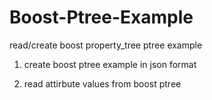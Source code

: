 # Boost-Ptree-Example
read/create boost property_tree ptree example

1. create boost ptree example in json format

2. read attirbute values from boost ptree
